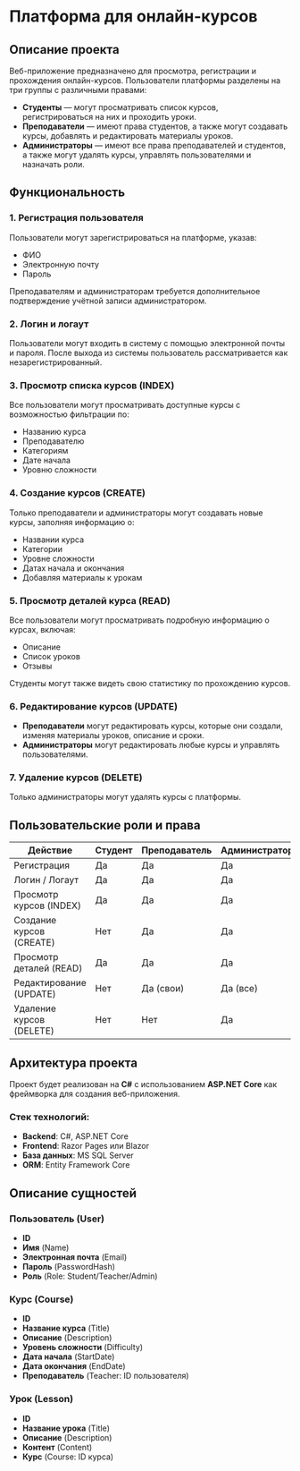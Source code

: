 # Платформа для онлайн-курсов

## Описание проекта
Веб-приложение предназначено для просмотра, регистрации и прохождения онлайн-курсов. Пользователи платформы разделены на три группы с различными правами:

- **Студенты** — могут просматривать список курсов, регистрироваться на них и проходить уроки.
- **Преподаватели** — имеют права студентов, а также могут создавать курсы, добавлять и редактировать материалы уроков.
- **Администраторы** — имеют все права преподавателей и студентов, а также могут удалять курсы, управлять пользователями и назначать роли.

## Функциональность

### 1. Регистрация пользователя
Пользователи могут зарегистрироваться на платформе, указав:
- ФИО
- Электронную почту
- Пароль

Преподавателям и администраторам требуется дополнительное подтверждение учётной записи администратором.

### 2. Логин и логаут
Пользователи могут входить в систему с помощью электронной почты и пароля. После выхода из системы пользователь рассматривается как незарегистрированный.

### 3. Просмотр списка курсов (INDEX)
Все пользователи могут просматривать доступные курсы с возможностью фильтрации по:
- Названию курса
- Преподавателю
- Категориям
- Дате начала
- Уровню сложности

### 4. Создание курсов (CREATE)
Только преподаватели и администраторы могут создавать новые курсы, заполняя информацию о:
- Названии курса
- Категории
- Уровне сложности
- Датах начала и окончания
- Добавляя материалы к урокам

### 5. Просмотр деталей курса (READ)
Все пользователи могут просматривать подробную информацию о курсах, включая:
- Описание
- Список уроков
- Отзывы

Студенты могут также видеть свою статистику по прохождению курсов.

### 6. Редактирование курсов (UPDATE)
- **Преподаватели** могут редактировать курсы, которые они создали, изменяя материалы уроков, описание и сроки.
- **Администраторы** могут редактировать любые курсы и управлять пользователями.

### 7. Удаление курсов (DELETE)
Только администраторы могут удалять курсы с платформы.

## Пользовательские роли и права

| Действие                   | Студент | Преподаватель | Администратор |
|----------------------------|---------|---------------|---------------|
| Регистрация                 | Да      | Да            | Да            |
| Логин / Логаут              | Да      | Да            | Да            |
| Просмотр курсов (INDEX)     | Да      | Да            | Да            |
| Создание курсов (CREATE)    | Нет     | Да            | Да            |
| Просмотр деталей (READ)     | Да      | Да            | Да            |
| Редактирование (UPDATE)     | Нет     | Да (свои)     | Да (все)      |
| Удаление курсов (DELETE)    | Нет     | Нет           | Да            |

## Архитектура проекта

Проект будет реализован на **C#** с использованием **ASP.NET Core** как фреймворка для создания веб-приложения.

### Стек технологий:
- **Backend**: C#, ASP.NET Core
- **Frontend**: Razor Pages или Blazor
- **База данных**: MS SQL Server
- **ORM**: Entity Framework Core

## Описание сущностей

### Пользователь (User)
- **ID**
- **Имя** (Name)
- **Электронная почта** (Email)
- **Пароль** (PasswordHash)
- **Роль** (Role: Student/Teacher/Admin)

### Курс (Course)
- **ID**
- **Название курса** (Title)
- **Описание** (Description)
- **Уровень сложности** (Difficulty)
- **Дата начала** (StartDate)
- **Дата окончания** (EndDate)
- **Преподаватель** (Teacher: ID пользователя)

### Урок (Lesson)
- **ID**
- **Название урока** (Title)
- **Описание** (Description)
- **Контент** (Content)
- **Курс** (Course: ID курса)
